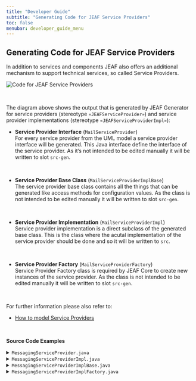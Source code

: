```yaml
---
title: "Developer Guide"
subtitle: "Generating Code for JEAF Service Providers"
toc: false
menubar: developer_guide_menu
---
```


## Generating Code for JEAF Service Providers

In addition to services and components JEAF also offers an additional mechanism to support technical services, so called Service Providers.

![Code for JEAF Service Providers](../../images/code_for_service_providers.png)

<br>

The diagram above shows the output that is generated by JEAF Generator for service providers (stereotype `«JEAFServiceProvider»`) and service provider implementations (stereotype `«JEAFServiceProviderImpl»`):<br>

- **Service Provider Interface** (`MailServiceProvider`)  
  For every service provider from the UML model a service provider interface will be generated. This Java interface define the interface of the service provider. As it’s not intended to be edited manually it will be written to slot `src-gen`.  

<br>

- **Service Provider Base Class** (`MailServiceProviderImplBase`)  
  The service provider base class contains all the things that can be generated like access methods for configuration values. As the class is not intended to be edited manually it will be written to slot `src-gen`.  

<br>

- **Service Provider Implementation** (`MailServiceProviderImpl`)  
  Service provider implementation is a direct subclass of the generated base class. This is the class where the acutal implementation of the service provider should be done and so it will be written to `src`.  

<br>

- **Service Provider Factory** (`MailServiceProviderFactory`)  
  Service Provider Factory class is required by JEAF Core to create new instances of the service provider. As the class is not intended to be edited manually it will be written to slot `src-gen`.

<br>

For further information please also refer to:

- [How to model Service Providers](../.../uml-modeling-guider/how-to-model-service-providers)

<br>

**Source Code Examples**
<details>
  <summary><code>MessagingServiceProvider.java</code></summary>
  <script src="https://emgithub.com/embed-v2.js?target=https%3A%2F%2Fgithub.com%2Fanaptecs%2Fjeaf-generator-samples%2Fblob%2Fmain%2Faccounting-service-providers-api%2Fsrc-gen%2Fmain%2Fjava%2Fcom%2Fanaptecs%2Fjeaf%2Faccounting%2Fmessaging%2FMessagingServiceProvider.java&style=base16%2Fatelier-forest-light&type=code&showBorder=on&showFileMeta=on&showFullPath=on&showCopy=on"></script>
</details>
<details>
  <summary><code>MessagingServiceProviderImpl.java</code></summary>
  <script src="https://emgithub.com/embed-v2.js?target=https%3A%2F%2Fgithub.com%2Fanaptecs%2Fjeaf-generator-samples%2Fblob%2Fmain%2Faccounting-service-providers-impl%2Fsrc-gen%2Fmain%2Fjava%2Fcom%2Fanaptecs%2Fjeaf%2Faccounting%2Fmessaging%2Fimpl%2FMessagingServiceProviderImpl.java&style=base16%2Fatelier-forest-light&type=code&showBorder=on&showFileMeta=on&showFullPath=on&showCopy=on"></script>
</details>
<details>
  <summary><code>MessagingServiceProviderImplBase.java</code></summary>
  <script src="https://emgithub.com/embed-v2.js?target=https%3A%2F%2Fgithub.com%2Fanaptecs%2Fjeaf-generator-samples%2Fblob%2Fmain%2Faccounting-service-providers-impl%2Fsrc-gen%2Fmain%2Fjava%2Fcom%2Fanaptecs%2Fjeaf%2Faccounting%2Fmessaging%2Fimpl%2FMessagingServiceProviderImplBase.java&style=base16%2Fatelier-forest-light&type=code&showBorder=on&showFileMeta=on&showFullPath=on&showCopy=on"></script>
</details>
<details>
  <summary><code>MessagingServiceProviderImplFactory.java</code></summary>
  <script src="https://emgithub.com/embed-v2.js?target=https%3A%2F%2Fgithub.com%2Fanaptecs%2Fjeaf-generator-samples%2Fblob%2Fmain%2Faccounting-service-providers-impl%2Fsrc-gen%2Fmain%2Fjava%2Fcom%2Fanaptecs%2Fjeaf%2Faccounting%2Fmessaging%2Fimpl%2FMessagingServiceProviderImplFactory.java&style=base16%2Fatelier-forest-light&type=code&showBorder=on&showFileMeta=on&showFullPath=on&showCopy=on"></script>
</details>


